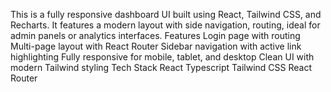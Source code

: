 This is a fully responsive dashboard UI built using React, Tailwind CSS, and Recharts. It features a modern layout with side navigation, routing, ideal for admin panels or analytics interfaces.
Features
 Login page with routing
 Multi-page layout with React Router
Sidebar navigation with active link highlighting
Fully responsive for mobile, tablet, and desktop
Clean UI with modern Tailwind styling
Tech Stack
React
Typescript
Tailwind CSS
React Router
